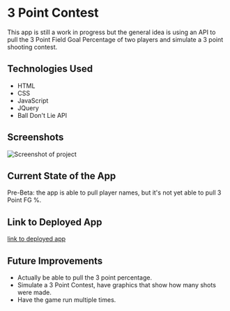 # 3 Point Contest

This app is still a work in progress but the general idea is using an API to pull the 3 Point Field Goal Percentage of two players and simulate a 3 point shooting contest.

## Technologies Used
- HTML
- CSS
- JavaScript
- JQuery
- Ball Don't Lie API

## Screenshots
![Screenshot of project](https://i.imgur.com/u1g97zO.png)

## Current State of the App
Pre-Beta: the app is able to pull player names, but it's not yet able to pull 3 Point FG %.

## Link to Deployed App
[link to deployed app](https://amendezga.github.io/project-1/)

## Future Improvements
- Actually be able to pull the 3 point percentage.
- Simulate a 3 Point Contest, have graphics that show how many shots were made.
- Have the game run multiple times. 
